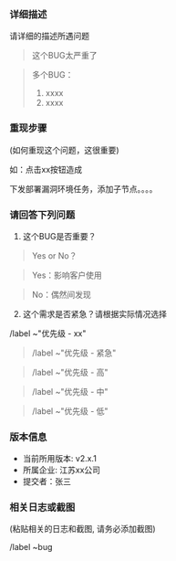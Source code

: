 ### 详细描述

请详细的描述所遇问题

> 这个BUG太严重了

> 多个BUG：
>
> 1. xxxx
> 2. xxxx

### 重现步骤

(如何重现这个问题，这很重要)

如：点击xx按钮造成

下发部署漏洞环境任务，添加子节点。。。。

### 请回答下列问题

1. 这个BUG是否重要？

> Yes or No？

> Yes：影响客户使用

> No：偶然间发现

2. 这个需求是否紧急？请根据实际情况选择

/label ~"优先级 - xx"

> /label ~"优先级 - 紧急"

> /label ~"优先级 - 高"

> /label ~"优先级 - 中"

> /label ~"优先级 - 低"

### 版本信息

- 当前所用版本: v2.x.1
- 所属企业: 江苏xx公司
- 提交者：张三

### 相关日志或截图

(粘贴相关的日志和截图, 请务必添加截图)

/label ~bug
